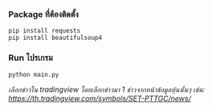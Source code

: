 ### Package ที่ต้องติดตั้ง
```
pip install requests
pip install beautifulsoup4
```
### Run โปรเกรม
```
python main.py
```

*เลือกข่าวใน tradingview โดยเลือกข่าวมา 1 ข่าวจากหน้าข้อมูลหุ้นนั้นๆ เช่น:
https://th.tradingview.com/symbols/SET-PTTGC/news/*